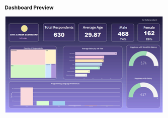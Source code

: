 ### Dashboard Preview

<p align="center">
  <img src="https://github.com/meilianazalianti/Power-BI-projects/blob/main/data%20career/dashboard_ds.png?raw=true" alt="Layoffs Dashboard Preview" width="600"/>
</p>
